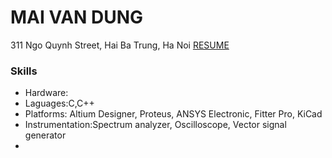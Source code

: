 # MAI VAN DUNG
311 Ngo Quynh Street, Hai Ba Trung, Ha Noi
[RESUME](https://www.facebook.com/maidung1709)

### Skills
- Hardware: 
- Laguages:C,C++
- Platforms: Altium Designer, Proteus, ANSYS Electronic, Fitter Pro, KiCad
- Instrumentation:Spectrum analyzer, Oscilloscope, Vector signal generator
- 

